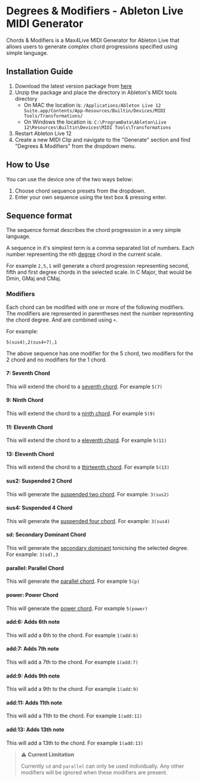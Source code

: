# Degrees & Modifiers - Ableton Live MIDI Generator

Chords & Modifiers is a Max4Live MIDI Generator for Ableton Live that allows users to generate complex chord progressions specified using simple language.

## Installation Guide

1. Download the latest version package from [here](https://github.com/zya/degrees-and-modifiers/releases)
2. Unzip the package and place the directory in Ableton's MIDI tools directory
   - On MAC the location is: `/Applications/Ableton Live 12 Suite.app/Contents/App-Resources/Builtin/Devices/MIDI Tools/Transformations/`
   - On Windows the location is: `C:\ProgramData\Ableton\Live 12\Resources\Builtin\Devices\MIDI Tools\Transformations`
3. Restart Ableton Live 12
4. Create a new MIDI Clip and navigate to the "Generate" section and find "Degrees & Modifiers" from the dropdown menu.

## How to Use

You can use the device one of the two ways below:

1. Choose chord sequence presets from the dropdown.
2. Enter your own sequence using the text box & pressing enter.

## Sequence format

The sequence format describes the chord progression in a very simple language.

A sequence in it's simplest term is a comma separated list of numbers. Each number representing the nth [degree](<https://en.wikipedia.org/wiki/Degree_(music)>) chord in the current scale.

For example `2,5,1` will generate a chord progression representing second, fifth and first degree chords in the selected scale. In C Major, that would be Dmin, GMaj and CMaj.

### Modifiers

Each chord can be modified with one or more of the following modifiers.
The modifiers are represented in parentheses next the number representing the chord degree. And are combined using `+`.

For example:

```
5(sus4),2(sus4+7),1
```

The above sequence has one modifier for the 5 chord, two modifiers for the 2 chord and no modifiers for the 1 chord.

#### 7: Seventh Chord

This will extend the chord to a [seventh chord](https://en.wikipedia.org/wiki/Seventh_chord). For example `5(7)`

#### 9: Ninth Chord

This will extend the chord to a [ninth chord](https://en.wikipedia.org/wiki/Ninth_chord). For example `5(9)`

#### 11: Eleventh Chord

This will extend the chord to a [eleventh chord](https://en.wikipedia.org/wiki/Eleventh_chord). For example `5(11)`

#### 13: Eleventh Chord

This will extend the chord to a [thirteenth chord](https://en.wikipedia.org/wiki/Thirteenth_chord). For example `5(13)`

#### sus2: Suspended 2 Chord

This will generate the [suspended two chord](https://en.wikipedia.org/wiki/Secondary_chord). For example: `3(sus2)`

#### sus4: Suspended 4 Chord

This will generate the [suspended four chord](https://en.wikipedia.org/wiki/Secondary_chord). For example: `3(sus4)`

#### sd: Secondary Dominant Chord

This will generate the [secondary dominant](https://en.wikipedia.org/wiki/Secondary_chord) tonicising the selected degree. For example: `3(sd),3`

#### parallel: Parallel Chord

This will generate the [parallel chord](https://en.wikipedia.org/wiki/Parallel_and_counter_parallel). For example `5(p)`

#### power: Power Chord

This will generate the [power chord](https://en.wikipedia.org/wiki/Power_chord). For example `5(power)`

#### add:6: Adds 6th note

This will add a 6th to the chord. For example `1(add:6)`

#### add:7: Adds 7th note

This will add a 7th to the chord. For example `1(add:7)`

#### add:9: Adds 9th note

This will add a 9th to the chord. For example `1(add:9)`

#### add:11: Adds 11th note

This will add a 11th to the chord. For example `1(add:11)`

#### add:13: Adds 13th note

This will add a 13th to the chord. For example `1(add:13)`

> ⚠️ **Current Limitation**
>
> Currently `sd` and `parallel` can only be used individually. Any other modifiers will be ignored when these modifiers are present.
